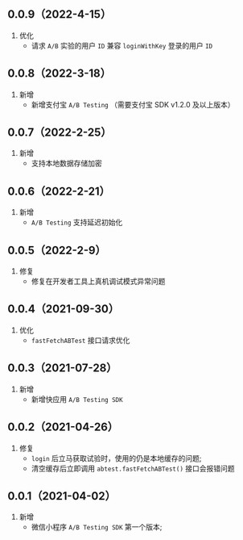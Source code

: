 
## 0.0.9（2022-4-15）
1. 优化
   - 请求 `A/B` 实验的用户 `ID` 兼容 `loginWithKey` 登录的用户 `ID`

## 0.0.8（2022-3-18）

1. 新增
   - 新增支付宝 `A/B Testing` （需要支付宝 SDK v1.2.0 及以上版本）



## 0.0.7（2022-2-25）

1. 新增
   - 支持本地数据存储加密

## 0.0.6（2022-2-21）

1. 新增
   - `A/B Testing` 支持延迟初始化

## 0.0.5（2022-2-9）

1. 修复
   - 修复在开发者工具上真机调试模式异常问题


## 0.0.4（2021-09-30）

1. 优化
   - `fastFetchABTest` 接口请求优化

## 0.0.3（2021-07-28）

1. 新增
   - 新增快应用 `A/B Testing SDK`

## 0.0.2（2021-04-26）

1. 修复
   - `login` 后立马获取试验时，使用的仍是本地缓存的问题;
   - 清空缓存后立即调用 `abtest.fastFetchABTest()` 接口会报错问题

## 0.0.1（2021-04-02）

1. 新增
   - 微信小程序 `A/B Testing SDK` 第一个版本;

